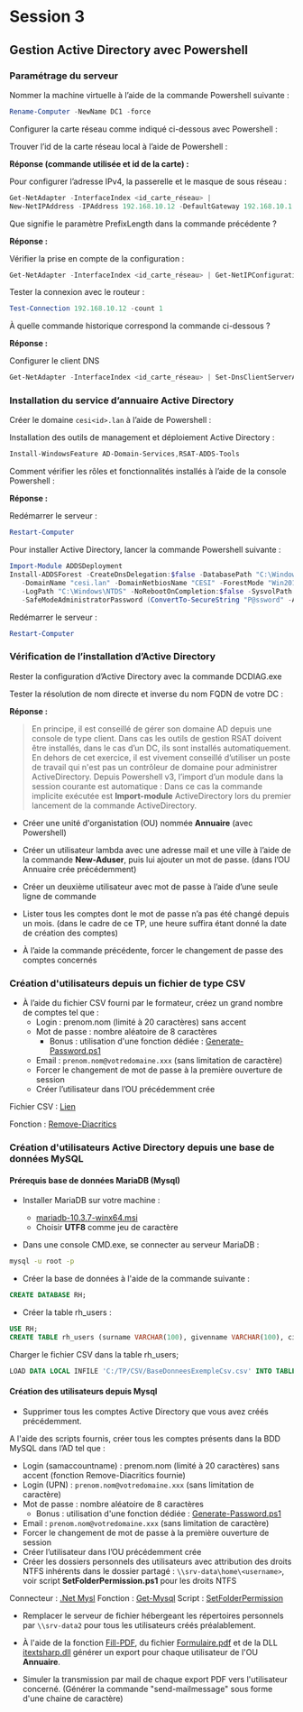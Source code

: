 # Session 3

## Gestion Active Directory avec Powershell

### Paramétrage du serveur

Nommer la machine virtuelle à l’aide de la commande Powershell suivante :

```powershell
Rename-Computer -NewName DC1 -force
```

Configurer la carte réseau comme indiqué ci-dessous avec Powershell :

Trouver l’id de la carte réseau local à l’aide de Powershell :

**Réponse (commande utilisée et id de la carte) :**

Pour configurer l’adresse IPv4, la passerelle et le masque de sous réseau :

```powershell
Get-NetAdapter -InterfaceIndex <id_carte_réseau> | 
New-NetIPAddress -IPAddress 192.168.10.12 -DefaultGateway 192.168.10.1 -PrefixLength 24
```

Que signifie le paramètre PrefixLength dans la commande précédente ?

**Réponse :**

Vérifier la prise en compte de la configuration :

```powershell
Get-NetAdapter -InterfaceIndex <id_carte_réseau> | Get-NetIPConfiguration
```

Tester la connexion avec le routeur :

```powershell
Test-Connection 192.168.10.12 -count 1
```

À quelle commande historique correspond la commande ci-dessous ?

**Réponse :**

Configurer le client DNS

```powershell
Get-NetAdapter -InterfaceIndex <id_carte_réseau> | Set-DnsClientServerAddress -ServerAddresses 192.168.10.12
```

### Installation du service d’annuaire Active Directory

Créer le domaine `cesi<id>.lan` à l’aide de Powershell :

Installation des outils de management et déploiement Active Directory :

```powershell
Install-WindowsFeature AD-Domain-Services,RSAT-ADDS-Tools
```

Comment vérifier les rôles et fonctionnalités installés à l’aide de la console Powershell :

**Réponse :**

Redémarrer le serveur :

```powershell
Restart-Computer
```

Pour installer Active Directory, lancer la commande Powershell suivante :

```powershell
Import-Module ADDSDeployment 
Install-ADDSForest -CreateDnsDelegation:$false -DatabasePath "C:\Windows\NTDS" -DomainMode "Win2012" `
   -DomainName "cesi.lan" -DomainNetbiosName "CESI" -ForestMode "Win2012" -InstallDns:$true `
   -LogPath "C:\Windows\NTDS" -NoRebootOnCompletion:$false -SysvolPath "C:\Windows\SYSVOL" -Force:$true `
   -SafeModeAdministratorPassword (ConvertTo-SecureString "P@ssword" -AsPlainText -Force)
```

Redémarrer le serveur :

```powershell
Restart-Computer
```

### Vérification de l’installation d’Active Directory

Rester la configuration d’Active Directory avec la commande DCDIAG.exe

Tester la résolution de nom directe et inverse du nom FQDN de votre DC :

**Réponse :**

> En principe, il est conseillé de gérer son domaine AD depuis une console de type client. Dans cas les outils de gestion RSAT doivent être installés, dans le cas d’un DC, ils sont installés automatiquement. En dehors de cet exercice, il est vivement conseillé d’utiliser un poste de travail qui n'est pas un contrôleur de domaine pour administrer ActiveDirectory.
> Depuis Powershell v3, l’import d’un module dans la session courante est automatique :
Dans ce cas la commande implicite exécutée est **Import-module** ActiveDirectory lors du premier lancement de la commande ActiveDirectory.

* Créer une unité d'organistation (OU) nommée **Annuaire** (avec Powershell)

* Créer un utilisateur lambda avec une adresse mail et une ville à l’aide de la commande **New-Aduser**, puis lui ajouter un mot de passe. (dans l’OU Annuaire crée précédemment)

* Créer un deuxième utilisateur avec mot de passe à l’aide d’une seule ligne de commande

* Lister tous les comptes dont le mot de passe n’a pas été changé depuis un mois. (dans le cadre de ce TP, une heure suffira étant donné la date de création des comptes)

* À l’aide la commande précédente, forcer le changement de passe des comptes concernés

### Création d'utilisateurs depuis un fichier de type CSV

* À l’aide du fichier CSV fourni par le formateur, créez un grand nombre de comptes tel que :
  * Login : prenom.nom (limité à 20 caractères) sans accent
  * Mot de passe : nombre aléatoire de 8 caractères
    * Bonus : utilisation d'une fonction dédiée : [Generate-Password.ps1](https://tpps.bden.fr/serve/Generate-Password.ps1)
  * Email : `prenom.nom@votredomaine.xxx` (sans limitation de caractère)
  * Forcer le changement de mot de passe à la première ouverture de session
  * Créer l’utilisateur dans l’OU précédemment crée

Fichier CSV : [Lien](./serve/BaseDonneesExempleCsv.csv)

Fonction : [Remove-Diacritics](./serve/Remove-Diacritics.ps1)

### Création d'utilisateurs Active Directory depuis une base de données MySQL

#### Prérequis base de données MariaDB (Mysql)

* Installer MariaDB sur votre machine :
  * [mariadb-10.3.7-winx64.msi](https://assets.bden.fr/tpps/mariadb-10.3.7-winx64.msi)
  * Choisir **UTF8** comme jeu de caractère

* Dans une console CMD.exe, se connecter au serveur MariaDB :

```cmd
mysql -u root -p 
```

* Créer la base de données à l'aide de la commande suivante :

```sql
CREATE DATABASE RH;
```

* Créer la table rh_users :

```sql
USE RH; 
CREATE TABLE rh_users (surname VARCHAR(100), givenname VARCHAR(100), city VARCHAR(100));
```

Charger le fichier CSV dans la table rh_users;

```sql
LOAD DATA LOCAL INFILE 'C:/TP/CSV/BaseDonneesExempleCsv.csv' INTO TABLE rh_users FIELDS TERMINATED BY ';' LINES TERMINATED BY '\n' IGNORE 1 LINES (surname, givenname,city); 
```

#### Création des utilisateurs depuis Mysql

* Supprimer tous les comptes Active Directory que vous avez créés précédemment.

A l'aide des scripts fournis, créer tous les comptes présents dans la BDD MySQL dans l’AD tel que :

* Login (samaccountname) : prenom.nom (limité à 20 caractères) sans accent (fonction Remove-Diacritics fournie)
* Login (UPN) : `prenom.nom@votredomaine.xxx` (sans limitation de caractère)
* Mot de passe : nombre aléatoire de 8 caractères
  * Bonus : utilisation d'une fonction dédiée : [Generate-Password.ps1](https://tpps.bden.fr/serve/Generate-Password.ps1)
* Email : `prenom.nom@votredomaine.xxx` (sans limitation de caractère)
* Forcer le changement de mot de passe à la première ouverture de session
* Créer l’utilisateur dans l’OU précédemment crée
* Créer les dossiers personnels des utilisateurs avec attribution des droits NTFS inhérents dans le dossier partagé : ```\\srv-data\home\<username>```, voir script **SetFolderPermission.ps1** pour les droits NTFS

Connecteur : [.Net Mysl](https://assets.bden.fr/tpps/mysql-connector-net-6.4.4.msi)
Fonction : [Get-Mysql](./serve/Get-Mysql.ps1) Script : [SetFolderPermission](./serve/SetFolderPermission.ps1)

* Remplacer le serveur de fichier hébergeant les répertoires personnels par ```\\srv-data2``` pour tous les utilisateurs créés préalablement.

* À l'aide de la fonction [Fill-PDF](./serve/Fill-PDF.ps1), du fichier [Formulaire.pdf](./serve/formulaire.pdf) et de la DLL [itextsharp.dll](https://assets.bden.fr/tpps/itextsharp.dll ) générer un export pour chaque utilisateur de l'OU **Annuaire**.

* Simuler la transmission par mail de chaque export PDF vers l'utilisateur concerné. (Générer la commande "send-mailmessage" sous forme d'une chaine de caractère)
